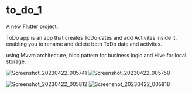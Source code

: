 # to_do_1

A new Flutter project.

ToDo app is an app that creates ToDo dates and add Activites inside it, enabling you to rename and delete both ToDo date and activites.

using Mvvm architecture, bloc pattern for business logic and Hive for local storage.


![Screenshot_20230422_005741](https://user-images.githubusercontent.com/87152219/233747158-723fae22-d4eb-4c5c-8313-7594900ee43c.jpg)
![Screenshot_20230422_005750](https://user-images.githubusercontent.com/87152219/233747168-74ced61e-5e12-40d4-ac8d-49607ea1a2e2.jpg)

![Screenshot_20230422_005812](https://user-images.githubusercontent.com/87152219/233747179-803452db-b282-41df-915f-729aad8498b7.jpg)
![Screenshot_20230422_005818](https://user-images.githubusercontent.com/87152219/233747185-de9971ee-6256-4748-ae33-34a82c002551.jpg)
